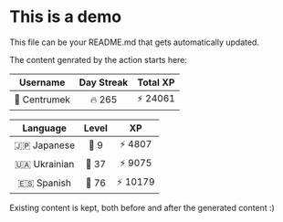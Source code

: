 # This is a demo

This file can be your README.md that gets automatically updated.

The content genrated by the action starts here:

<!--START_SECTION:duolingoStats-->
<!-- Automatically generated with https://github.com/centrumek/duolingo-readme-stats-->

| Username | Day Streak | Total XP |
|:---:|:---:|:---:|
| 👤 Centrumek | 🔥 265 | ⚡ 24061 |

| Language | Level | XP |
|:---:|:---:|:---:|
| 🇯🇵 Japanese | 👑 9 | ⚡ 4807 |
| 🇺🇦 Ukrainian | 👑 37 | ⚡ 9075 |
| 🇪🇸 Spanish | 👑 76 | ⚡ 10179 |

<!--END_SECTION:duolingoStats-->

Existing content is kept, both before and after the generated content :)